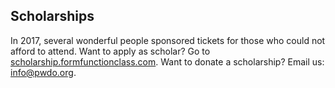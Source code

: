## Scholarships

In 2017, several wonderful people sponsored tickets for those who could not afford to attend. Want to apply as scholar? Go to [scholarship.formfunctionclass.com](http://scholarship.formfunctionclass.com). Want to donate a scholarship? Email us: <a href="mailto:info@pwdo.org" target="_blank" rel="noopener" class="anchor red">info@pwdo.org</a>.

